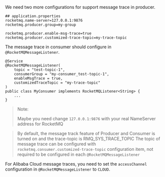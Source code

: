 We need two more configurations for support message trace in producer.

```properties
## application.properties
rocketmq.name-server=127.0.0.1:9876
rocketmq.producer.group=my-group

rocketmq.producer.enable-msg-trace=true
rocketmq.producer.customized-trace-topic=my-trace-topic
```

The message trace in consumer should configure in `@RocketMQMessageListener`.

```
@Service
@RocketMQMessageListener(
    topic = "test-topic-1", 
    consumerGroup = "my-consumer_test-topic-1",
    enableMsgTrace = true,
    customizedTraceTopic = "my-trace-topic"
)
public class MyConsumer implements RocketMQListener<String> {
    ...
}
```
> Note:
> 
> Maybe you need change `127.0.0.1:9876` with your real NameServer address for RocketMQ

> By default, the message track feature of Producer and Consumer is turned on and the trace-topic is RMQ_SYS_TRACE_TOPIC
> The topic of message trace can be configured with `rocketmq.consumer.customized-trace-topic` configuration item, not required to be configured in each `@RocketMQMessageListener`

For Alibaba Cloud message traces, you need to set the `accessChannel` configuration in `@RocketMQMessageListener` to `CLOUD`.